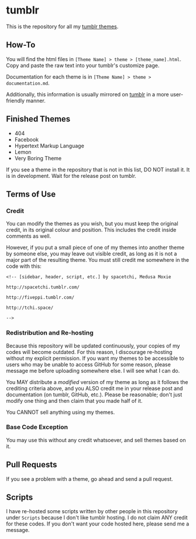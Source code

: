 # tumblr

This is the repository for all my [tumblr themes](https://fiveppi.tumblr.com). 

## How-To

You will find the html files in  `[Theme Name] > theme > [theme_name].html`. Copy and paste the raw text into your tumblr's customize page.

Documentation for each theme is in `[Theme Name] > theme > documentation.md`.

Additionally, this information is usually mirrored on [tumblr](https://fiveppi.tumblr.com) in a more user-friendly manner.

## Finished Themes

- 404
- Facebook
- Hypertext Markup Language
- Lemon
- Very Boring Theme

If you see a theme in the repository that is not in this list, DO NOT install it. It is in development. Wait for the release post on tumblr.

## Terms of Use

### Credit 

You can modify the themes as you wish, but you must keep the original credit, in its original colour and position. This includes the credit inside comments as well.

However, if you put a small piece of one of my themes into another theme by someone else, you may leave out visible credit, as long as it is not a major part of the resulting theme. You must still credit me somewhere in the code with this:

```
<!-- [sidebar, header, script, etc.] by spacetchi, Medusa Moxie 

http://spacetchi.tumblr.com/

http://fiveppi.tumblr.com/

http://tchi.space/

-->
```

### Redistribution and Re-hosting

Because this repository will be updated continuously, your copies of my codes will become outdated. For this reason, I discourage re-hosting without my explicit permission. If you want my themes to be accessible to users who may be unable to access GitHub for some reason, please message me before uploading somewhere else. I will see what I can do.

You MAY distribute a *modified* version of my theme as long as it follows the crediting criteria above, and you ALSO credit me in your release post and documentation (on tumblr, GitHub, etc.). Please be reasonable; don't just modify one thing and then claim that you made half of it. 

You CANNOT sell anything using my themes. 

### Base Code Exception

You may use this without any credit whatsoever, and sell themes based on it.

## Pull Requests

If you see a problem with a theme, go ahead and send a pull request.

## Scripts

I have re-hosted some scripts written by other people in this repository under `Scripts` because I don't like tumblr hosting. I do not claim ANY credit for these codes. If you don't want your code hosted here, please send me a message.